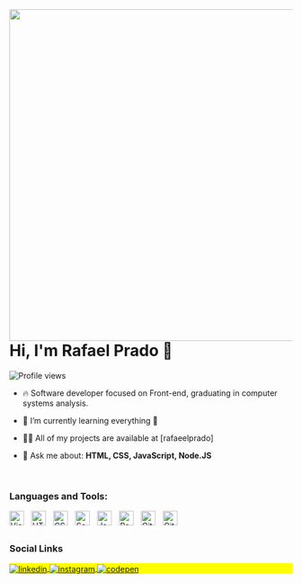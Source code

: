 
<img align="right" height="590em" src="https://raw.githubusercontent.com/gist/rafaeelprado/aeab8338558876f7e1a3dc2a82939c14/raw/954d64ec2ddc212d5bcd00e0d171d7c063af06a3/githubcard.svg"/>

<h1 align="left">Hi, I'm Rafael Prado 👋</h1>
<p align="left"> <img src="https://komarev.com/ghpvc/?username=rafaeelprado&color=yellow" alt="Profile views" /> </p>

- 🔥 Software developer focused on Front-end, graduating in computer systems analysis.

- 🌱 I’m currently learning everything 🤣

- 👨‍💻 All of my projects are available at [rafaeelprado]

- 💬 Ask me about: **HTML, CSS, JavaScript, Node.JS**

<br>

### Languages and Tools:

<img align="left" alt="Visual Studio Code" width="26px" src="https://cdn.jsdelivr.net/gh/devicons/devicon/icons/vscode/vscode-original.svg" style="padding-right:10px;" />
<img align="left" alt="HTML5" width="26px" src="https://cdn.jsdelivr.net/gh/devicons/devicon/icons/html5/html5-original.svg" style="padding-right:10px;" />
<img align="left" alt="CSS3" width="26px" src="https://cdn.jsdelivr.net/gh/devicons/devicon/icons/css3/css3-original.svg" style="padding-right:10px;" />
<img align="left" alt="Sass" width="26px" src="https://cdn.jsdelivr.net/gh/devicons/devicon/icons/sass/sass-original.svg" style="padding-right:10px;" />
<img align="left" alt="JavaScript" width="26px" src="https://cdn.jsdelivr.net/gh/devicons/devicon/icons/javascript/javascript-original.svg" style="padding-right:10px;" />
<img align="left" alt="React" width="26px" src="https://cdn.jsdelivr.net/gh/devicons/devicon/icons/react/react-original.svg" style="padding-right:10px;" />
<img align="left" alt="Git" width="26px" src="https://cdn.jsdelivr.net/gh/devicons/devicon/icons/git/git-original.svg" style="padding-right:10px;" />
<img align="left" alt="GitHub" width="26px" src="https://user-images.githubusercontent.com/3369400/139447912-e0f43f33-6d9f-45f8-be46-2df5bbc91289.png" style="padding-right:10px;" />


<br><br>
<!--
## ⚙️ &nbsp;GitHub Analytics

<p align="left">
<img width="530em" src="https://github-readme-stats.vercel.app/api?username=rafaeelprado&show_icons=true&theme=vision-friendly-dark" alt="rafaeelprado's stats"/>
<img width="530em" src="https://github-readme-stats.vercel.app/api/top-langs/?username=rafaeelprado&layout=compact&theme=vision-friendly-dark" alt="rafaeelprado's most languages"/>
</p>

<br><br>-->

### Social Links

<p align="left" style="background:yellow">
<a href="https://linkedin.com/in/rafapsd" target="_blank">
<img align="center" src="https://img.shields.io/badge/-rafapsd-05122A?style=flat&logo=linkedin" alt="linkedin"/>
</a>
<a href="https://instagram.com/rafaeelprado" target="_blank">
<img align="center" src="https://img.shields.io/badge/-rafaeelprado-05122A?style=flat&logo=instagram" alt="instagram"/>
</a>
<a href="https://codepen.io/rafaeelprado" target="_blank">
<img align="center" src="https://img.shields.io/badge/-rafaeelprado-05122A?style=flat&logo=codepen" alt="codepen"/>
</a>


</p>

<!--
**maykbrito/maykbrito** is a ✨ _special_ ✨ repository because its `README.md` (this file) appears on your GitHub profile.

Here are some ideas to get you started:

- 🔭 I’m currently working on ...
- 🌱 I’m currently learning ...
- 👯 I’m looking to collaborate on ...
- 🤔 I’m looking for help with ...
- 💬 Ask me about ...
- 📫 How to reach me: ...
- 😄 Pronouns: ...
- ⚡ Fun fact: ...
-->
